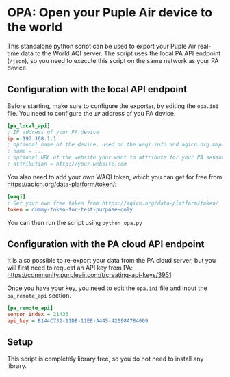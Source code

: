 
# OPA: Open your Puple Air device to the world 

This standalone python script can be used to export your Puple Air real-time data to the World AQI server.
The script uses the local PA API endpoint (`/json`), so you need to execute this script on the same network
as your PA device.

## Configuration with the local API endpoint

Before starting, make sure to configure the exporter, by editing the `opa.ini` file.
You need to configure the `IP` address of you PA device.

```ini
[pa_local_api]
; IP address of your PA device
ip = 192.168.1.1
; optional name of the device, used on the waqi.info and aqicn.org maps (eg "GEA-SCLA", "")
; name = ...
; optional URL of the website your want to attribute for your PA sensor
; attribution = http://your-website.com
```

You also need to add your own WAQI token, which you can get for free from https://aqicn.org/data-platform/token/:

```ini
[waqi]
; Get your own free token from https://aqicn.org/data-platform/token/
token = dummy-token-for-test-purpose-only
```


You can then run the script using  `python opa.py`


## Configuration with the PA cloud API endpoint 

It is also possible to re-export your data from the PA cloud server, but you will
first need to request an API key from PA: https://community.purpleair.com/t/creating-api-keys/3951

Once you have your key, you need to edit the `opa.ini` file and input the `pa_remote_api` section.

```ini
[pa_remote_api]
sensor_index = 21436
api_key = B144C732-11DE-11EE-A445-42098A784009
```

## Setup

This script is completely library free, so you do not need to install any library.
